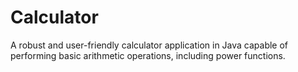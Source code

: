 # Calculator
A robust and user-friendly calculator application in Java capable of performing basic arithmetic operations, including power functions.
